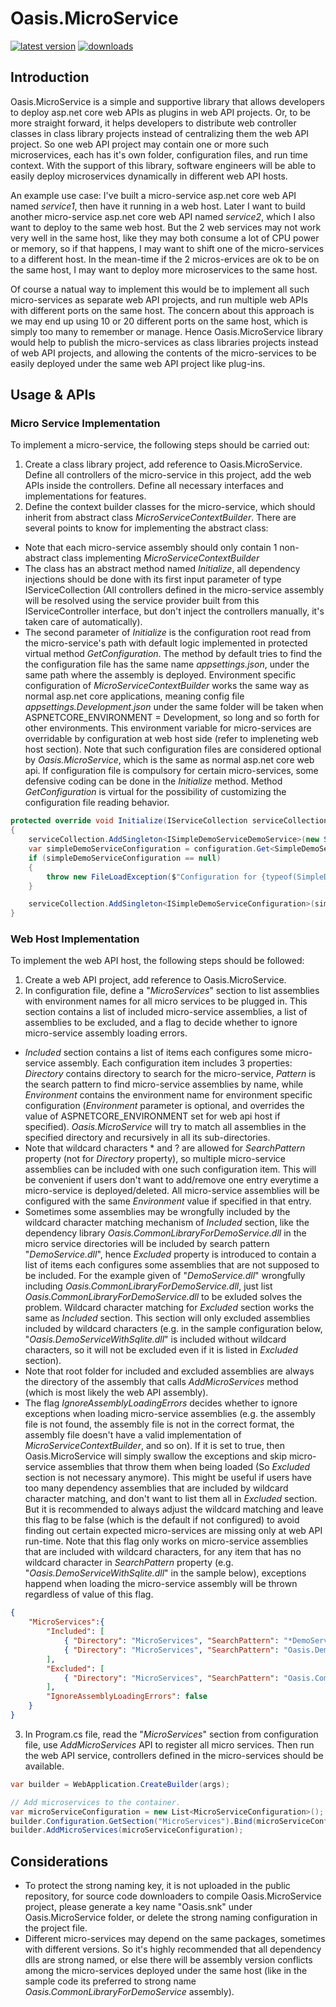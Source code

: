 # Oasis.MicroService
[![latest version](https://img.shields.io/nuget/v/Oasis.MicroService)](https://www.nuget.org/packages/Oasis.MicroService)
[![downloads](https://img.shields.io/nuget/dt/Oasis.MicroService)](https://www.nuget.org/packages/Oasis.MicroService)
## Introduction
Oasis.MicroService is a simple and supportive library that allows developers to deploy asp.net core web APIs as plugins in web API projects. Or, to be more straight forward, it helps developers to distribute web controller classes in class library projects instead of centralizing them the web API project. So one web API project may contain one or more such microservices, each has it's own folder, configuration files, and run time context. With the support of this library, software engineers will be able to easily deploy microservices dynamically in different web API hosts.

An example use case: I've built a micro-service asp.net core web API named *service1*, then have it running in a web host. Later I want to build another micro-service asp.net core web API named *service2*, which I also want to deploy to the same web host. But the 2 web services may not work very well in the same host, like they may both consume a lot of CPU power or memory, so if that happens, I may want to shift one of the micro-services to a different host. In the mean-time if the 2 micros-ervices are ok to be on the same host, I may want to deploy more microservices to the same host.

Of course a natual way to implement this would be to implement all such micro-services as separate web API projects, and run multiple web APIs with different ports on the same host. The concern about this approach is we may end up using 10 or 20 different ports on the same host, which is simply too many to remember or manage. Hence Oasis.MicroService library would help to publish the micro-services as class libraries projects instead of web API projects, and allowing the contents of the micro-services to be easily deployed under the same web API project like plug-ins.
## Usage & APIs
### Micro Service Implementation
To implement a micro-service, the following steps should be carried out:
1. Create a class library project, add reference to Oasis.MicroService. Define all controllers of the micro-service in this project, add the web APIs inside the controllers. Define all necessary interfaces and implementations for features.
2. Define the context builder classes for the micro-service, which should inherit from abstract class *MicroServiceContextBuilder*. There are several points to know for implementing the abstract class:
- Note that each micro-service assembly should only contain 1 non-abstract class implementing *MicroServiceContextBuilder*
- The class has an abstract method named *Initialize*, all dependency injections should be done with its first input parameter of type IServiceCollection (All controllers defined in the micro-service assembly will be resolved using the service provider built from this IServiceController interface, but don't inject the controllers manually, it's taken care of automatically).
- The second parameter of *Initialize* is the configuration root read from the micro-service's path with default logic implemented in protected virtual method *GetConfiguration*. The method by default tries to find the the configuration file has the same name *appsettings.json*, under the same path where the assembly is deployed. Environment specific configuration of *MicroServiceContextBuilder* works the same way as normal asp.net core applications, meaning config file *appsettings.Development.json* under the same folder will be taken when ASPNETCORE_ENVIRONMENT = Development, so long and so forth for other environments. This environment variable for micro-services are overridable by configuration at web host side (refer to impleneting web host section). Note that such configuration files are considered optional by *Oasis.MicroService*, which is the same as normal asp.net core web api. If configuration file is compulsory for certain micro-services, some defensive coding can be done in the *Initialize* method. Method *GetConfiguration* is virtual for the possibility of customizing the configuration file reading behavior.
```C#
protected override void Initialize(IServiceCollection serviceCollection, IConfigurationRoot configuration)
{
	serviceCollection.AddSingleton<ISimpleDemoServiceDemoService>(new SimpleDemoServiceDemoService());
	var simpleDemoServiceConfiguration = configuration.Get<SimpleDemoServiceConfiguration>();
	if (simpleDemoServiceConfiguration == null)
	{
		throw new FileLoadException($"Configuration for {typeof(SimpleDemoServiceConfiguration)} missing", Path.GetFileName(this.GetType().Assembly.Location));
	}

	serviceCollection.AddSingleton<ISimpleDemoServiceConfiguration>(simpleDemoServiceConfiguration);
}
```
### Web Host Implementation
To implement the web API host, the following steps should be followed:
1. Create a web API project, add reference to Oasis.MicroService.
2. In configuration file, define a "*MicroServices*" section to list assemblies with environment names for all micro services to be plugged in. This section contains a list of included micro-service assemblies, a list of assemblies to be excluded, and a flag to decide whether to ignore micro-service assembly loading errors.
- *Included* section contains a list of items each configures some micro-service assembly. Each configuration item includes 3 properties: *Directory* contains directory to search for the micro-service, *Pattern* is the search pattern to find micro-service assemblies by name, while *Environment* contains the environment name for environment specific configuration (*Environment* parameter is optional, and overrides the value of ASPNETCORE_ENVIRONMENT set for web api host if specified). *Oasis.MicroService* will try to match all assemblies in the specified directory and recursively in all its sub-directories.
- Note that wildcard characters \* and ? are allowed for *SearchPattern* property (not for *Directory* property), so multiple micro-service assemblies can be included with one such configuration item. This will be convenient if users don't want to add/remove one entry everytime a micro-service is deployed/deleted. All micro-service assemblies will be configured with the same *Environment* value if specified in that entry.
- Sometimes some assemblies may be wrongfully included by the wildcard character matching mechanism of *Included* section, like the dependency library *Oasis.CommonLibraryForDemoService.dll* in the micro service directories will be included by search pattern "*DemoService.dll*", hence *Excluded* property is introduced to contain a list of items each configures some assemblies that are not supposed to be included. For the example given of "*DemoService.dll*" wrongfully including *Oasis.CommonLibraryForDemoService.dll*, just list *Oasis.CommonLibraryForDemoService.dll* to be exluded solves the problem. Wildcard character matching for *Excluded* section works the same as *Included* section. This section will only excluded assemblies included by wildcard characters (e.g. in the sample configuration below, "*Oasis.DemoServiceWithSqlite.dll*" is included without wildcard characters, so it will not be excluded even if it is listed in *Excluded* section).
- Note that root folder for included and excluded assemblies are always the directory of the assembly that calls *AddMicroServices* method (which is most likely the web API assembly).
- The flag *IgnoreAssemblyLoadingErrors* decides whether to ignore exceptions when loading micro-service assemblies (e.g. the assembly file is not found, the assembly file is not in the correct format, the assembly file doesn't have a valid implementation of *MicroServiceContextBuilder*, and so on). If it is set to true, then Oasis.MicroService will simply swallow the exceptions and skip micro-service assemblies that throw them when being loaded (So *Excluded* section is not necessary anymore). This might be useful if users have too many dependency assemblies that are included by wildcard character matching, and don't want to list them all in *Excluded* section. But it is recommended to always adjust the wildcard matching and leave this flag to be false (which is the default if not configured) to avoid finding out certain expected micro-services are missing only at web API run-time. Note that this flag only works on micro-service assemblies that are included with wildcard characters, for any item that has no wildcard character in *SearchPattern* property (e.g. "*Oasis.DemoServiceWithSqlite.dll*" in the sample below), exceptions happend when loading the micro-service assembly will be thrown regardless of value of this flag.
```json
{
	"MicroServices":{
		"Included": [
			{ "Directory": "MicroServices", "SearchPattern": "*DemoService.dll" },
			{ "Directory": "MicroServices", "SearchPattern": "Oasis.DemoServiceWithSqlite.dll", "Environment": "Test" }
		],
		"Excluded": [
			{ "Directory": "MicroServices", "SearchPattern": "Oasis.CommonLibraryForDemoService.dll" }
		],
    	"IgnoreAssemblyLoadingErrors": false
	}
}
```
3. In Program.cs file, read the "*MicroServices*" section from configuration file, use *AddMicroServices* API to register all micro services.
Then run the web API service, controllers defined in the micro-services should be available.
```C#
var builder = WebApplication.CreateBuilder(args);

// Add microservices to the container.
var microServiceConfiguration = new List<MicroServiceConfiguration>();
builder.Configuration.GetSection("MicroServices").Bind(microServiceConfiguration);
builder.AddMicroServices(microServiceConfiguration);
```
## Considerations
- To protect the strong naming key, it is not uploaded in the public repository, for source code downloaders to compile Oasis.MicroService project, please generate a key name "Oasis.snk" under Oasis.MicroService folder, or delete the strong naming configuration in the project file.
- Different micro-services may depend on the same packages, sometimes with different versions. So it's highly recommended that all dependency dlls are strong named, or else there will be assembly version conflicts among the micro-services deployed under the same host (like in the sample code its preferred to strong name *Oasis.CommonLibraryForDemoService* assembly).
